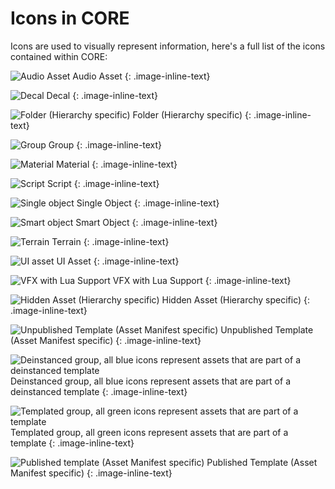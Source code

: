 # Icons in CORE

Icons are used to visually represent information, here's a full list of the icons contained within CORE:

![Audio Asset](../../img/EditorManual/icons/image1.png "Audio Asset") Audio Asset
{: .image-inline-text}

![Decal](../../img/EditorManual/icons/image2.png "Decal") Decal
{: .image-inline-text}

![Folder (Hierarchy specific)](../../img/EditorManual/icons/image3.png "Folder (Hierarchy specific)") Folder (Hierarchy specific)
{: .image-inline-text}

![Group](../../img/EditorManual/icons/image4.png "Group") Group
{: .image-inline-text}

![Material](../../img/EditorManual/icons/image5.png "Material") Material
{: .image-inline-text}

![Script](../../img/EditorManual/icons/image6.png "Script") Script
{: .image-inline-text}

![Single object](../../img/EditorManual/icons/image7.png "Single object") Single Object
{: .image-inline-text}

![Smart object](../../img/EditorManual/icons/image8.png "Smart object") Smart Object
{: .image-inline-text}

![Terrain](../../img/EditorManual/icons/image9.png "Terrain") Terrain
{: .image-inline-text}

![UI asset](../../img/EditorManual/icons/image10.png "UI asset") UI Asset
{: .image-inline-text}

![VFX with Lua Support](../../img/EditorManual/icons/image11.png "VFX with Lua Support") VFX with Lua Support
{: .image-inline-text}

![ Hidden Asset (Hierarchy specific)](../../img/EditorManual/icons/image1.png "Hidden Asset (Hierarchy specific)") Hidden Asset (Hierarchy specific)
{: .image-inline-text}

![Unpublished Template (Asset Manifest specific)](../../img/EditorManual/icons/image1.png "Unpublished template (Asset Manifest specific)") Unpublished Template (Asset Manifest specific)
{: .image-inline-text}

![Deinstanced group, all blue icons represent assets that are part of a deinstanced template](../../img/EditorManual/icons/image1.png "Deinstanced group, all blue icons represent assets that are part of a deinstanced template") Deinstanced group, all blue icons represent assets that are part of a deinstanced template
{: .image-inline-text}

![Templated group, all green icons represent assets that are part of a template](../../img/EditorManual/icons/image1.png "Templated group, all green icons represent assets that are part of a template") Templated group, all green icons represent assets that are part of a template
{: .image-inline-text}

![Published template (Asset Manifest specific)](../../img/EditorManual/icons/image1.png "Published template (Asset Manifest specific)") Published Template (Asset Manifest specific)
{: .image-inline-text}
